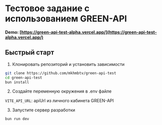 # Тестовое задание с использованием GREEN-API

**Demo: [https://green-api-test-alpha.vercel.app/](https://green-api-test-alpha.vercel.app/)**

## Быстрый старт

1. Клонировать репозиторий и установить зависимости

```bash
git clone https://github.com/mkhmbtv/green-api-test
cd green-api-test
bun install
```

2. Создайте переменную окружения в .env файле

`VITE_API_URL`: apiUrl из личного кабинета GREEN-API

3. Запустите сервер разработки

```bash
bun run dev
```

